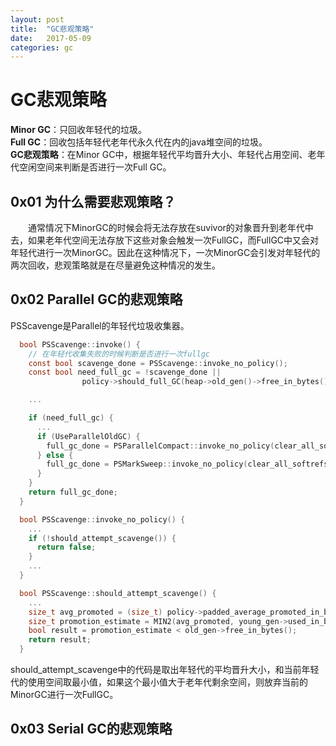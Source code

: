```yaml
---
layout: post
title:  "GC悲观策略"
date:   2017-05-09
categories: gc
---
```


# GC悲观策略

__Minor GC__：只回收年轻代的垃圾。<br/>
__Full GC__：回收包括年轻代老年代永久代在内的java堆空间的垃圾。<br/>
__GC悲观策略__：在Minor GC中，根据年轻代平均晋升大小、年轻代占用空间、老年代空闲空间来判断是否进行一次Full GC。<br/>

## 0x01 为什么需要悲观策略？
　　通常情况下MinorGC的时候会将无法存放在suvivor的对象晋升到老年代中去，如果老年代空间无法存放下这些对象会触发一次FullGC，而FullGC中又会对年轻代进行一次MinorGC。因此在这种情况下，一次MinorGC会引发对年轻代的两次回收，悲观策略就是在尽量避免这种情况的发生。

## 0x02 Parallel GC的悲观策略
PSScavenge是Parallel的年轻代垃圾收集器。
```c
  bool PSScavenge::invoke() {
    // 在年轻代收集失败的时候判断是否进行一次fullgc
    const bool scavenge_done = PSScavenge::invoke_no_policy();
    const bool need_full_gc = !scavenge_done ||
                policy->should_full_GC(heap->old_gen()->free_in_bytes());

    ...

    if (need_full_gc) {
      ...
      if (UseParallelOldGC) {
        full_gc_done = PSParallelCompact::invoke_no_policy(clear_all_softrefs);
      } else {
        full_gc_done = PSMarkSweep::invoke_no_policy(clear_all_softrefs);
      }
    }
    return full_gc_done;
  }

  bool PSScavenge::invoke_no_policy() {
    ...
    if (!should_attempt_scavenge()) {
      return false;
    }
    ...
  }

  bool PSScavenge::should_attempt_scavenge() {
    ...
    size_t avg_promoted = (size_t) policy->padded_average_promoted_in_bytes();
    size_t promotion_estimate = MIN2(avg_promoted, young_gen->used_in_bytes());
    bool result = promotion_estimate < old_gen->free_in_bytes();
    return result;
  }

```
should_attempt_scavenge中的代码是取出年轻代的平均晋升大小，和当前年轻代的使用空间取最小值，如果这个最小值大于老年代剩余空间，则放弃当前的MinorGC进行一次FullGC。

## 0x03 Serial GC的悲观策略
